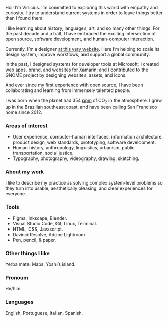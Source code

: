Hoi! I’m Vinicius. I’m committed to exploring this world with empathy and curiosity. I try to understand current systems in order to leave things better than I found them.

I like learning about history, languages, art, and so many other things. For the past decade and a half, I have embraced the exciting intersection of open source, software development, and human-computer interaction.

Currently, I’m a designer [at this very website](https://github.com). Here I’m helping to scale its design system, improve workflows, and support a global community.

In the past, I designed systems for developer tools at Microsoft; I created web apps, brand, and websites for Xamarin; and I contributed to the GNOME project by designing websites, assets, and icons.

And ever since my first experience with open source, I have been collaborating and learning from immensely talented people.

I was born when the planet had 354 [ppm](https://www.climate.gov/news-features/understanding-climate/climate-change-atmospheric-carbon-dioxide) of CO<sub>2</sub> in the atmosphere. I grew up in the Brazilian southeast coast, and have been calling San Francisco home since 2012.

### Areas of interest
- User experience, computer-human interfaces, information architecture, product design, web standards, prototyping, software development.
- Human history, anthropology, linguistics, urbanism, public transportation, social justice.
- Typography, photography, videography, drawing, sketching.

### About my work

I like to describe my practice as solving complex system-level problems so they turn into usable, aesthetically pleasing, and clear experiences for everyone.

### Tools
- Figma, Inkscape, Blender.
- Visual Studio Code, Git, Linux, Terminal.
- HTML, CSS, Javascript.
- Davinci Resolve, Adobe Lightroom.
- Pen, pencil, & paper.

### Other things I like
Yerba mate. Maps. Yoshi’s island.

### Pronoum
He/him.

### Languages
English, Portuguese, Italian, Spanish.
